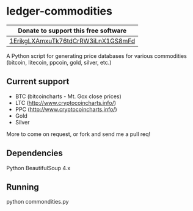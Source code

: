 ledger-commodities
==================
| Donate to support this free software |
|:------------------------------------:|
| [1ErikgLXAmxuTk76tdCrRW3iLnX1GS8mFd](bitcoin:1ErikgLXAmxuTk76tdCrRW3iLnX1GS8mFd) |

A Python script for generating price databases for various commodities (bitcoin, litecoin, ppcoin, gold, silver, etc.)

## Current support
* BTC (bitcoincharts - Mt. Gox close prices)
* LTC (http://www.cryptocoincharts.info/)
* PPC (http://www.cryptocoincharts.info/)
* Gold
* Silver

More to come on request, or fork and send me a pull req!

## Dependencies
Python BeautifulSoup 4.x

## Running
python commondities.py
